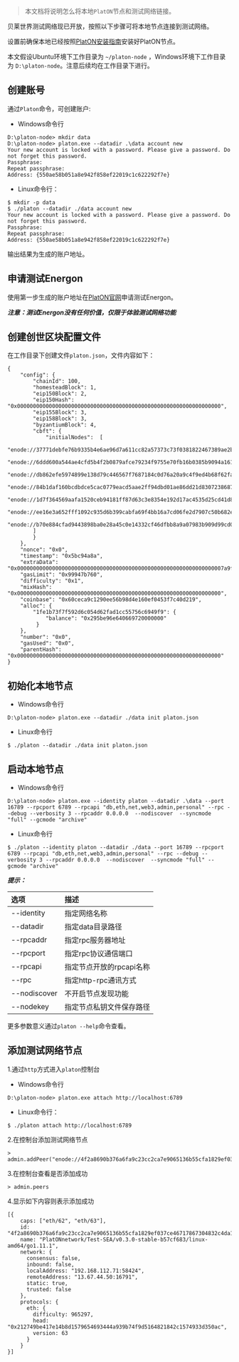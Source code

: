 
> 本文档将说明怎么将本地`PlatON`节点和测试网络链接。

贝莱世界测试网络现已开放，按照以下步骤可将本地节点连接到测试网络。

设置前确保本地已经按照[PlatON安装指南]([Chinese-Simplified]%20安装指南)安装好PlatON节点。

本文假设Ubuntu环境下工作目录为 `~/platon-node` ，Windows环境下工作目录为 `D:\platon-node`。注意后续均在工作目录下进行。

## 创建账号

通过`Platon`命令，可创建账户:

- Windows命令行

```
D:\platon-node> mkdir data
D:\platon-node> platon.exe --datadir .\data account new
Your new account is locked with a password. Please give a password. Do not forget this password.
Passphrase:
Repeat passphrase:
Address: {550ae58b051a8e942f858ef22019c1c622292f7e}
```

- Linux命令行：

```
$ mkdir -p data
$ ./platon --datadir ./data account new
Your new account is locked with a password. Please give a password. Do not forget this password.
Passphrase:
Repeat passphrase:
Address: {550ae58b051a8e942f858ef22019c1c622292f7e}
```

输出结果为生成的账户地址。

## 申请测试Energon

使用第一步生成的账户地址在[PlatON官网](https://developer.platon.network/#/energon?lang=zh)申请测试Energon。

***注意：测试Energon没有任何价值，仅限于体验测试网络功能***

## 创建创世区块配置文件

在工作目录下创建文件`platon.json`，文件内容如下：

```
{
	"config": {
		"chainId": 100,
		"homesteadBlock": 1,
		"eip150Block": 2,
		"eip150Hash": "0x0000000000000000000000000000000000000000000000000000000000000000",
		"eip155Block": 3,
		"eip158Block": 3,
		"byzantiumBlock": 4,
		"cbft": {
			"initialNodes":  [
			   "enode://37771debfe76b9335b4e6ae96d7a611cc82a57373c73f0381822467389ae2b521325b755aacc71a66f26821bb83e231e0a87ed0e92d3e1a97af5963eb87063bd@3.0.225.115:16790",
			   "enode://6ddd600a544ae4cfd5b4f2b0879afce79234f9755e70fb16b0385b9094a161e328a20074044dcc7b80ea50b5929ad38417c7e3e2d550686250ed40f4f98f3dee@3.0.225.115:16791",
			   "enode://db862efe5974899e138d79c446567f7687184c0d76a20a9c4f9ed4b68f62fa15ae6a1adfd70cd57b870ef969f4fe7ef4225ecf64de3732389523dee87ed177e2@35.156.19.166:16790",
			   "enode://84b1daf160bcdbdce5cac0779eacd5aae2ff94dbd01ae86dd21d8307238687a78a5bcf9e446779fe3bffd206e24f43da5905a5fa4b80786beb6bea44447a9755@35.156.19.166:16791",
               "enode://1d7f364569aafa1520ceb94181ff87d63c3e8354e192d17ac4535d25cd41d857fa3fc7f388648bf092cebf5839cf93ac97e2e04d886cd31b858bb274f44da506@54.250.159.27:16790",
			   "enode://ee16e3a652fff1092c935d6b399cabfa69f4bb16a7cd06fe2d7907c50b682efcd76635dcbe5c6281943657478e897a8ed03c5577d3f817c15c8eb9eeb50bd215@54.67.96.43:16790",
		       "enode://b70e884cfad9443898ba0e28a45c0e14332cf46dfbb8a9a07983b909d99cd0586af2cc5ff579b4352170e42320a254cb57b84eb97d7be86a1bd48a058683033b@54.67.96.43:16791"
        ]
		}
	},
	"nonce": "0x0",
	"timestamp": "0x5bc94a8a",
	"extraData": "0x00000000000000000000000000000000000000000000000000000000000000007a9ff113afc63a33d11de571a679f914983a085d1e08972dcb449a02319c1661b931b1962bce02dfc6583885512702952b57bba0e307d4ad66668c5fc48a45dfeed85a7e41f0bdee047063066eae02910000000000000000000000000000000000000000000000000000000000000000000000000000000000000000000000000000000000000000000000000000000000",
	"gasLimit": "0x99947b760",
	"difficulty": "0x1",
	"mixHash": "0x0000000000000000000000000000000000000000000000000000000000000000",
	"coinbase": "0x60ceca9c1290ee56b98d4e160ef0453f7c40d219",
	"alloc": {
		"1fe1b73f7f592d6c054d62fad1cc55756c6949f9": {
			"balance": "0x295be96e640669720000000"
		 }
	},
	"number": "0x0",
	"gasUsed": "0x0",
	"parentHash": "0x0000000000000000000000000000000000000000000000000000000000000000"
}
```

## 初始化本地节点

- Windows命令行
```
D:\platon-node> platon.exe --datadir ./data init platon.json
```

- Linux命令行
```
$ ./platon --datadir ./data init platon.json
```

## 启动本地节点
- Windows命令行
```
D:\platon-node> platon.exe --identity platon --datadir .\data --port 16789 --rpcport 6789 --rpcapi "db,eth,net,web3,admin,personal" --rpc --debug --verbosity 3 --rpcaddr 0.0.0.0  --nodiscover  --syncmode "full" --gcmode "archive"
```

- Linux命令行
```
$ ./platon --identity platon --datadir ./data --port 16789 --rpcport 6789 --rpcapi "db,eth,net,web3,admin,personal" --rpc --debug --verbosity 3 --rpcaddr 0.0.0.0  --nodiscover  --syncmode "full" --gcmode "archive"
```

***提示：***

| 选项         | 描述                     |
|:------------ |:------------------------ |
| --identity   | 指定网络名称             |
| --datadir    | 指定data目录路径         |
| --rpcaddr    | 指定rpc服务器地址        |
| --rpcport    | 指定rpc协议通信端口      |
| --rpcapi     | 指定节点开放的rpcapi名称 |
| --rpc        | 指定http-rpc通讯方式     |
| --nodiscover | 不开启节点发现功能       |
| --nodekey    | 指定节点私钥文件保存路径 |

更多参数意义通过`platon --help`命令查看。

## 添加测试网络节点

1.通过`http`方式进入`platon`控制台

- Windows命令行
```
D:\platon-node> platon.exe attach http://localhost:6789
```

- Linux命令行：
```
$ ./platon attach http://localhost:6789
```

2.在控制台添加测试网络节点

```
> admin.addPeer("enode://4f2a8690b376a6fa9c23cc2ca7e9065136b55cfa1829ef037ce46717867304832c4da172e014354e96259fb4dec79f5f4c8da74bff8b03b1d86475d18143affc@13.67.44.50:16791")
```

3.在控制台查看是否添加成功

```
> admin.peers
```

4.显示如下内容则表示添加成功

```
[{
    caps: ["eth/62", "eth/63"],
    id: "4f2a8690b376a6fa9c23cc2ca7e9065136b55cfa1829ef037ce46717867304832c4da172e014354e96259fb4dec79f5f4c8da74bff8b03b1d86475d18143affc",
    name: "PlatONnetwork/Test-SEA/v0.3.0-stable-b57cf683/linux-amd64/go1.11.1",
    network: {
      consensus: false,
      inbound: false,
      localAddress: "192.168.112.71:58424",
      remoteAddress: "13.67.44.50:16791",
      static: true,
      trusted: false
    },
    protocols: {
      eth: {
        difficulty: 965297,
        head: "0x212749be417e14b8d1579654693444a939b74f9d5164821842c1574933d350ac",
        version: 63
      }
    }
}]
```
